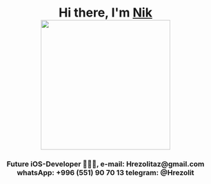 <h1 align="center">Hi there, I'm <a href="https://mobile.twitter.com/Hrezolitaz" target="_blank">Nik</a> 
<img src="https://user-images.githubusercontent.com/62234354/216913489-1e922570-e576-4060-8de3-ff2cb3c9c150.gif" 
     height="300"/></h1>
<h3 align="center"> Future iOS-Developer 👨🏻‍💻, 
e-mail: Hrezolitaz@gmail.com
whatsApp: +996 (551) 90 70 13
telegram: @Hrezolit </h3>


<!---
hrezolit/hrezolit is a ✨ special ✨ repository because its `README.md` (this file) appears on your GitHub profile.
You can click the Preview link to take a look at your changes.
